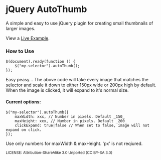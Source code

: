 # jQuery AutoThumb

A simple and easy to use jQuery plugin for creating small thumbnails of larger images.

View a [Live Example](http://blog.howgreatthouart.com/post/28923158047/art-the-bible-for-children-artwork).

### How to Use

    $(document).ready(function () {
        $("my-selector").autoThumb();
    });

Easy peasy... The above code will take every image that matches the selector and scale it down to either 150px wide or 200px high by default. When the image is clicked, it will expand to it's normal size.

#### Current options:

    $("my-selector").autoThumb({
        maxWidth: xxx, // Number in pixels. Default _150_
        maxHeight: xxx, // Number in pixels. Default _200_
        clickExpand: true|false // When set to false, image will not expand on click.
    });

Use only numbers for maxWidth & maxHeight. 'px' is not reqiured.

<small>LICENSE: Attribution-ShareAlike 3.0 Unported (CC BY-SA 3.0) </small>

